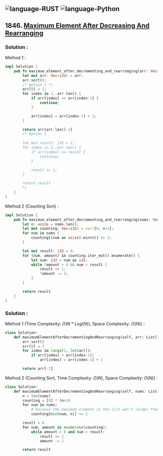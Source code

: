 ![language-RUST](https://img.shields.io/badge/%20-RUST-8d4004?style=for-the-badge&logo=RUST)
![language-Python](https://img.shields.io/badge/%20-Python-ffd43b?style=for-the-badge&logo=PYTHON)
---

## 1846. [Maximum Element After Decreasing And Rearranging](https://leetcode.com/problems/maximum-element-after-decreasing-and-rearranging)

### Solution :

Method 1 :
```rust
impl Solution {
    pub fn maximum_element_after_decrementing_and_rearranging(arr: Vec<i32>) -> i32 {
        let mut arr: Vec<i32> = arr;
        arr.sort();
        /* Option 1 */
        arr[0] = 1;
        for index in 1..arr.len() {
            if arr[index] == arr[index-1] {
                continue;
            }

            arr[index] = arr[index-1] + 1;
        }

        return arr[arr.len()-1]
        /* Option 2
        
        let mut result: i32 = 1;
        for index in 1..arr.len() {
            if arr[index] <= result {
                continue;
            }

            result += 1;
        }

        return result
        */
    }
}
```

Method 2 (Counting Sort) :
```rust
impl Solution {
    pub fn maximum_element_after_decrementing_and_rearranging(nums: Vec<i32>) -> i32 {
        let n: usize = nums.len();
        let mut counting: Vec<i32> = vec![0; n+1];
        for num in nums {
            counting[(num as usize).min(n)] += 1;
        }

        let mut result: i32 = 0;
        for (num, amount) in counting.iter_mut().enumerate() {
            let num: i32 = num as i32;
            while *amount > 0 && num > result {
                result += 1;
                *amount -= 1;
            }
        }

        return result
    }
}
```

### Solution :

Method 1 (Time Complexity: $O(N*Log(N))$, Space Complexity: $O(N)$) :
```python
class Solution:
    def maximumElementAfterDecrementingAndRearranging(self, arr: List[int]) -> int:
        arr.sort()
        arr[0] = 1
        for index in range(1, len(arr)):
            if arr[index] > arr[index-1]:
                arr[index] = arr[index-1] + 1

        return arr[-1]
```

Method 2 (Counting Sort, Time Complexity: $O(N)$, Space Complexity: $O(N)$) :
```python
class Solution:
    def maximumElementAfterDecrementingAndRearranging(self, nums: List[int]) -> int:
        n = len(nums)
        counting = [0] * (n+1)
        for num in nums:
            # because the maximum element in the list won't larger than the list length, so we can say that when `num > n` then we treat it as `n`.
            counting[min(num, n)] += 1

        result = 0
        for num, amount in enumerate(counting):
            while amount > 0 and num > result:
                result += 1
                amount -= 1

        return result
```
